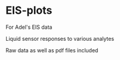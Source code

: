 # EIS-plots
For Adel's EIS data

Liquid sensor responses to various analytes 

Raw data as well as pdf files included

